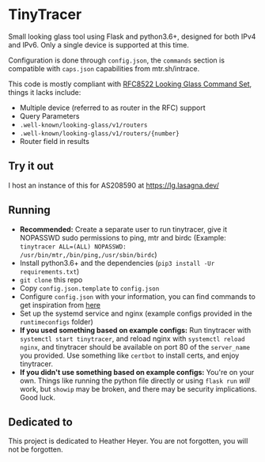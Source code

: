# TinyTracer

Small looking glass tool using Flask and python3.6+, designed for both IPv4 and IPv6. Only a single device is supported at this time.

Configuration is done through `config.json`, the `commands` section is compatible with `caps.json` capabilities from mtr.sh/intrace.

This code is mostly compliant with [RFC8522 Looking Glass Command Set](https://tools.ietf.org/html/rfc8522), things it lacks include:

- Multiple device (referred to as router in the RFC) support
- Query Parameters
- `.well-known/looking-glass/v1/routers`
- `.well-known/looking-glass/v1/routers/{number}`
- Router field in results

## Try it out

I host an instance of this for AS208590 at https://lg.lasagna.dev/

## Running

- **Recommended:** Create a separate user to run tinytracer, give it NOPASSWD sudo permissions to ping, mtr and birdc (Example: `tinytracer ALL=(ALL) NOPASSWD: /usr/bin/mtr,/bin/ping,/usr/sbin/birdc`)
- Install python3.6+ and the dependencies (`pip3 install -Ur requirements.txt`)
- `git clone` this repo
- Copy `config.json.template` to `config.json`
- Configure `config.json` with your information, you can find commands to get inspiration from [here](https://mtr.sh/caps.json)
- Set up the systemd service and nginx (example configs provided in the `runtimeconfigs` folder)
- **If you used something based on example configs:** Run tinytracer with `systemctl start tinytracer`, and reload nginx with `systemctl reload nginx`, and tinytracer should be available on port 80 of the `server_name` you provided. Use something like `certbot` to install certs, and enjoy tinytracer.
- **If you didn't use something based on example configs:** You're on your own. Things like running the python file directly or using `flask run` *will* work, but `showip` may be broken, and there may be security implications. Good luck.

## Dedicated to

This project is dedicated to Heather Heyer. You are not forgotten, you will not be forgotten.

